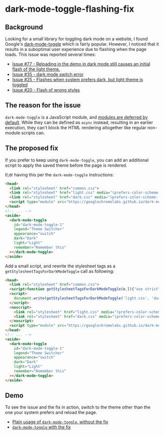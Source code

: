 # dark-mode-toggle-flashing-fix

## Background

Looking for a small library for toggling dark mode on a website, I found
Google's
[dark-mode-toggle](https://github.com/GoogleChromeLabs/dark-mode-toggle) which
is fairly popular. However, I noticed that it results in a suboptimal user
experience due to flashing when the page loads. This issue was reported several
times:

* [Issue #77 - Reloading in the demo in dark mode still causes an initial flash
  of the light
  theme.](https://github.com/GoogleChromeLabs/dark-mode-toggle/issues/77)
* [Issue #35 - dark mode switch
  error](https://github.com/GoogleChromeLabs/dark-mode-toggle/issues/35)
* [Issue #25 - Flashes when system prefers dark, but light theme is
  toggled](https://github.com/GoogleChromeLabs/dark-mode-toggle/issues/25)
* [Issue #20 - Flash of wrong
  styles](https://github.com/GoogleChromeLabs/dark-mode-toggle/issues/20)

## The reason for the issue

`dark-mode-toggle` is a JavaScript module, and [modules are deferred by
default](https://v8.dev/features/modules#defer). While they can be defined as
`async` instead, resulting in an earlier execution, they can't block the HTML
rendering altogether like regular non-module scripts can.

## The proposed fix

If you prefer to keep using `dark-mode-toggle`, you can add an additional script
to apply the saved theme before the page is rendered.

tl;dr having this per the `dark-mode-toggle` instructions:

```html
<head>
  <link rel="stylesheet" href="common.css">
  <link rel="stylesheet" href="light.css" media="(prefers-color-scheme: light)">
  <link rel="stylesheet" href="dark.css" media="(prefers-color-scheme: dark)">
  <script type="module" src="https://googlechromelabs.github.io/dark-mode-toggle/src/dark-mode-toggle.mjs"></script>
</head>
<!-- ... -->
<aside>
  <dark-mode-toggle
    id="dark-mode-toggle-1"
    legend="Theme Switcher"
    appearance="switch"
    dark="Dark"
    light="Light"
    remember="Remember this"
  ></dark-mode-toggle>
</aside>
```

Add a small script, and rewrite the stylesheet tags as a
`getStylesheetTagsForDarkModeToggle` call as following:

```html
<head>
  <link rel="stylesheet" href="common.css">
  <script>function getStylesheetTagsForDarkModeToggle(e,l){"use strict";let t="prefers-color-scheme",r="light",a="dark",s="not all",c=null;try{c=localStorage.getItem("dark-mode-toggle")}catch(h){}let n=`(${t}: ${r})`,o=`(${t}: ${a})`;switch(c){case r:n+=", all",o+=" and "+s;break;case a:o+=", all",n+=" and "+s}return`<link rel="stylesheet" href="${e}" media="${n}"><link rel="stylesheet" href="${l}" media="${o}">`}</script>
  <script>
    document.write(getStylesheetTagsForDarkModeToggle('light.css', 'dark.css'));
  </script>
  <noscript>
    <link rel="stylesheet" href="light.css" media="(prefers-color-scheme: light)">
    <link rel="stylesheet" href="dark.css" media="(prefers-color-scheme: dark)">
  </noscript>
  <script type="module" src="https://googlechromelabs.github.io/dark-mode-toggle/src/dark-mode-toggle.mjs"></script>
</head>
<!-- ... -->
<aside>
  <dark-mode-toggle
    id="dark-mode-toggle-1"
    legend="Theme Switcher"
    appearance="switch"
    dark="Dark"
    light="Light"
    remember="Remember this"
  ></dark-mode-toggle>
</aside>
```

## Demo

To see the issue and the fix in action, switch to the theme other than the one
your system prefers and reload the page.

* [Plain usage of `dark-mode-toggle`, without the
  fix](https://m417z.github.io/dark-mode-toggle-flashing-fix/with-flashing.html)
* [`dark-mode-toggle` with the
  fix](https://m417z.github.io/dark-mode-toggle-flashing-fix/without-flashing.html)
